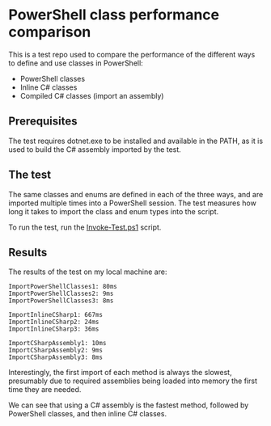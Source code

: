 # PowerShell class performance comparison

This is a test repo used to compare the performance of the different ways to define and use classes in PowerShell:

- PowerShell classes
- Inline C# classes
- Compiled C# classes (import an assembly)

## Prerequisites

The test requires dotnet.exe to be installed and available in the PATH, as it is used to build the C# assembly imported by the test.

## The test

The same classes and enums are defined in each of the three ways, and are imported multiple times into a PowerShell session.
The test measures how long it takes to import the class and enum types into the script.

To run the test, run the [Invoke-Test.ps1](/src/Invoke-Test.ps1) script.

## Results

The results of the test on my local machine are:

```text
ImportPowerShellClasses1: 80ms
ImportPowerShellClasses2: 9ms
ImportPowerShellClasses3: 8ms

ImportInlineCSharp1: 667ms
ImportInlineCSharp2: 24ms
ImportInlineCSharp3: 36ms

ImportCSharpAssembly1: 10ms
ImportCSharpAssembly2: 9ms
ImportCSharpAssembly3: 8ms
```

Interestingly, the first import of each method is always the slowest, presumably due to required assemblies being loaded into memory the first time they are needed.

We can see that using a C# assembly is the fastest method, followed by PowerShell classes, and then inline C# classes.
